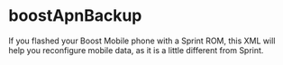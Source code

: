 boostApnBackup
==============

If you flashed your Boost Mobile phone with a Sprint ROM, this XML will help you reconfigure mobile data, as it is a little different from Sprint.
